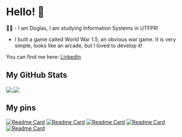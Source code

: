 # Hello! 👋

👨‍🎓 - I am Doglas, I am studying Information Systems in UTFPR!

<!--* I know the basics of various languages, like Python, JavaScript, C, Go, C#, but my main goal is to learn about AI.

* But I like BackEnd development a lot!-->

* I built a game called World War 1.5, an obvious war game. It is very simple, looks like an arcade,
but I loved to develop it!

You can find me here: <a href="https://www.linkedin.com/in/doglas-rocha/" target="_blank">LinkedIn</a>

## My GitHub Stats

<a href="https:://github.com/DoglasRocha">
  <img align="center" src="https://github-readme-stats.vercel.app/api?username=DoglasRocha&show_icons=true&theme=dark">
</a>
<a href="https:://github.com/DoglasRocha">
  <img align="center" src="https://github-readme-stats.vercel.app/api/top-langs/?username=DoglasRocha&theme=dark&hide=Jupyter%20Notebook&langs_count=8&layout=compact">
</a>
  
## My pins

[![Readme Card](https://github-readme-stats.vercel.app/api/pin/?username=DoglasRocha&repo=WW_1.5_game)](https://github.com/DoglasRocha)
[![Readme Card](https://github-readme-stats.vercel.app/api/pin/?username=DoglasRocha&repo=CC50)](https://github.com/DoglasRocha)
[![Readme Card](https://github-readme-stats.vercel.app/api/pin/?username=DoglasRocha&repo=turitiba)](https://github.com/DoglasRocha)
[![Readme Card](https://github-readme-stats.vercel.app/api/pin/?username=DoglasRocha&repo=indicadores-dominancia-f1)](https://github.com/DoglasRocha)
[![Readme Card](https://github-readme-stats.vercel.app/api/pin/?username=DoglasRocha&repo=fundamentos-de-programacao-UTFPR)](https://github.com/DoglasRocha)
<!--[![Readme Card](https://github-readme-stats.vercel.app/api/pin/?username=DoglasRocha&repo=WW_1.5_game)](https://github.com/DoglasRocha)-->

<!--
**DoglasRocha/DoglasRocha** is a ✨ _special_ ✨ repository because its `README.md` (this file) appears on your GitHub profile.

Here are some ideas to get you started:

- 🔭 I’m currently working on ...
- 🌱 I’m currently learning ...
- 👯 I’m looking to collaborate on ...
- 🤔 I’m looking for help with ...
- 💬 Ask me about ...
- 📫 How to reach me: ...
- 😄 Pronouns: ...
- ⚡ Fun fact: ...
-->
